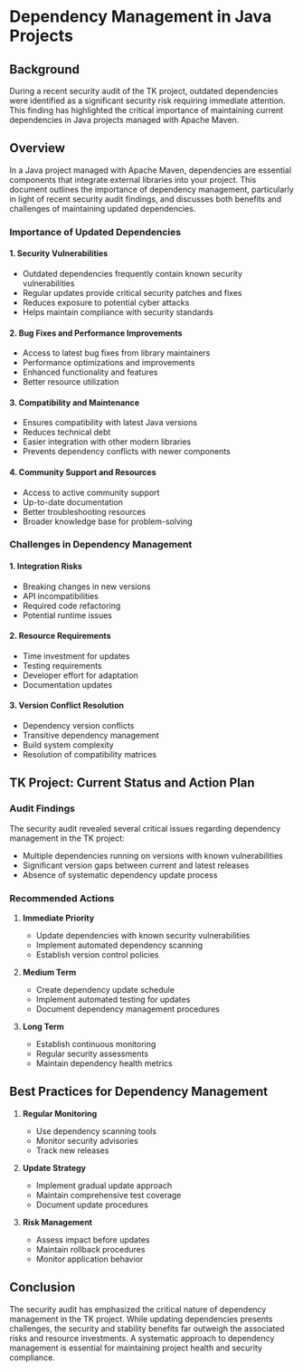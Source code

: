 # Dependency Management in Java Projects

## Background
During a recent security audit of the TK project, outdated dependencies were identified as a significant security risk requiring immediate attention. This finding has highlighted the critical importance of maintaining current dependencies in Java projects managed with Apache Maven.

## Overview
In a Java project managed with Apache Maven, dependencies are essential components that integrate external libraries into your project. This document outlines the importance of dependency management, particularly in light of recent security audit findings, and discusses both benefits and challenges of maintaining updated dependencies.

### Importance of Updated Dependencies

#### 1. Security Vulnerabilities
- Outdated dependencies frequently contain known security vulnerabilities
- Regular updates provide critical security patches and fixes
- Reduces exposure to potential cyber attacks
- Helps maintain compliance with security standards

#### 2. Bug Fixes and Performance Improvements
- Access to latest bug fixes from library maintainers
- Performance optimizations and improvements
- Enhanced functionality and features
- Better resource utilization

#### 3. Compatibility and Maintenance
- Ensures compatibility with latest Java versions
- Reduces technical debt
- Easier integration with other modern libraries
- Prevents dependency conflicts with newer components

#### 4. Community Support and Resources
- Access to active community support
- Up-to-date documentation
- Better troubleshooting resources
- Broader knowledge base for problem-solving

### Challenges in Dependency Management

#### 1. Integration Risks
- Breaking changes in new versions
- API incompatibilities
- Required code refactoring
- Potential runtime issues

#### 2. Resource Requirements
- Time investment for updates
- Testing requirements
- Developer effort for adaptation
- Documentation updates

#### 3. Version Conflict Resolution
- Dependency version conflicts
- Transitive dependency management
- Build system complexity
- Resolution of compatibility matrices

## TK Project: Current Status and Action Plan

### Audit Findings
The security audit revealed several critical issues regarding dependency management in the TK project:
- Multiple dependencies running on versions with known vulnerabilities
- Significant version gaps between current and latest releases
- Absence of systematic dependency update process

### Recommended Actions
1. **Immediate Priority**
   - Update dependencies with known security vulnerabilities
   - Implement automated dependency scanning
   - Establish version control policies

2. **Medium Term**
   - Create dependency update schedule
   - Implement automated testing for updates
   - Document dependency management procedures

3. **Long Term**
   - Establish continuous monitoring
   - Regular security assessments
   - Maintain dependency health metrics

## Best Practices for Dependency Management

1. **Regular Monitoring**
   - Use dependency scanning tools
   - Monitor security advisories
   - Track new releases

2. **Update Strategy**
   - Implement gradual update approach
   - Maintain comprehensive test coverage
   - Document update procedures

3. **Risk Management**
   - Assess impact before updates
   - Maintain rollback procedures
   - Monitor application behavior

## Conclusion
The security audit has emphasized the critical nature of dependency management in the TK project. While updating dependencies presents challenges, the security and stability benefits far outweigh the associated risks and resource investments. A systematic approach to dependency management is essential for maintaining project health and security compliance.